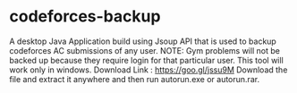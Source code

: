 # codeforces-backup
A desktop Java Application build using Jsoup API that is used to backup codeforces AC submissions of any user.
NOTE: Gym problems will not be backed up because they require login for that particular user.
This tool will work only in windows.
Download Link : https://goo.gl/jssu9M
Download the file and extract it anywhere and then run autorun.exe or autorun.rar.
